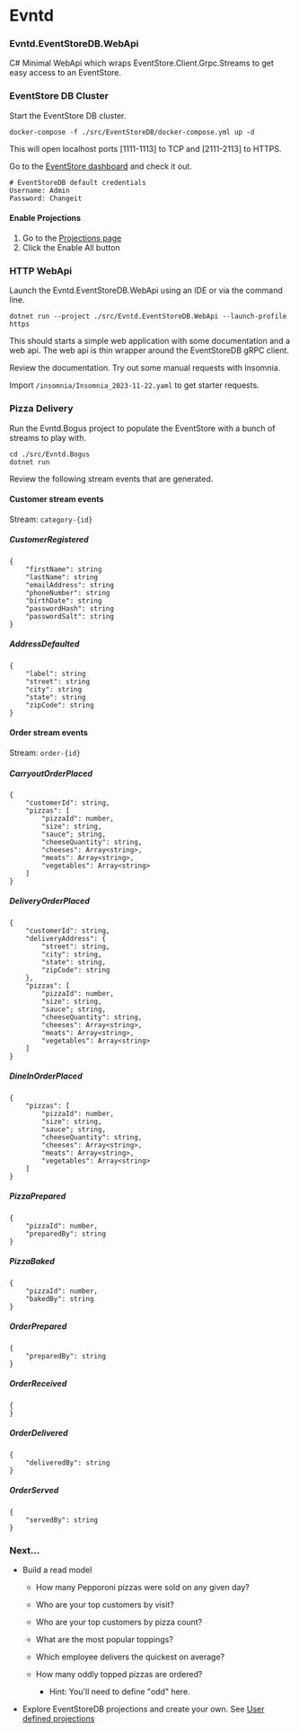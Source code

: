 # Evntd

### Evntd.EventStoreDB.WebApi

C# Minimal WebApi which wraps EventStore.Client.Grpc.Streams to get easy access to an EventStore.



### EventStore DB Cluster

Start the EventStore DB cluster.


```
docker-compose -f ./src/EventStoreDB/docker-compose.yml up -d
```

This will open localhost ports [1111-1113] to TCP and [2111-2113] to HTTPS.

Go to the [EventStore dashboard](http://localhost:2113) and check it out.

```
# EventStoreDB default credentials
Username: Admin
Password: Changeit
```

#### Enable Projections

1. Go to the [Projections page](http://127.0.0.1:2113/web/index.html#/projections)
2. Click the Enable All button


### HTTP WebApi

Launch the Evntd.EventStoreDB.WebApi using an IDE or via the command line.

```
dotnet run --project ./src/Evntd.EventStoreDB.WebApi --launch-profile https
```

This should starts a simple web application with some documentation and a web api. The web api is thin wrapper around the EventStoreDB gRPC client.

Review the documentation.
Try out some manual requests with Insomnia. 

Import `/insomnia/Insomnia_2023-11-22.yaml` to get starter requests.

### Pizza Delivery

Run the Evntd.Bogus project to populate the EventStore with a bunch of streams to play with.

```
cd ./src/Evntd.Bogus
dotnet run
```

Review the following stream events that are generated.


#### Customer stream events

Stream: `category-{id}`

##### CustomerRegistered
```
{
    "firstName": string
    "lastName": string
    "emailAddress": string
    "phoneNumber": string
    "birthDate": string
    "passwordHash": string
    "passwordSalt": string
}
```

##### AddressDefaulted
```
{
    "label": string
    "street": string
    "city": string
    "state": string
    "zipCode": string
}
```


#### Order stream events

Stream: `order-{id}`

##### CarryoutOrderPlaced
```
{
    "customerId": string,
    "pizzas": [
        "pizzaId": number,
        "size": string,
        "sauce"; string,
        "cheeseQuantity": string,
        "cheeses": Array<string>,
        "meats": Array<string>,
        "vegetables": Array<string>
    ]
}
```

##### DeliveryOrderPlaced
```
{
    "customerId": string,
    "deliveryAddress": {
        "street": string,
        "city": string,
        "state": string,
        "zipCode": string
    },
    "pizzas": [
        "pizzaId": number,
        "size": string,
        "sauce"; string,
        "cheeseQuantity": string,
        "cheeses": Array<string>,
        "meats": Array<string>,
        "vegetables": Array<string>
    ]
}
```

##### DineInOrderPlaced
```
{
    "pizzas": [
        "pizzaId": number,
        "size": string,
        "sauce"; string,
        "cheeseQuantity": string,
        "cheeses": Array<string>,
        "meats": Array<string>,
        "vegetables": Array<string>
    ]
}
```

##### PizzaPrepared
```
{
    "pizzaId": number,
    "preparedBy": string
}
```

##### PizzaBaked
```
{
    "pizzaId": number,
    "bakedBy": string
}
```

##### OrderPrepared
```
{
    "preparedBy": string
}
```

##### OrderReceived
```
{
}
```
##### OrderDelivered
```
{
    "deliveredBy": string
}
```
##### OrderServed
```
{
    "servedBy": string
}
```

### Next...

- Build a read model

    - How many Pepporoni pizzas were sold on any given day?

    - Who are your top customers by visit?

    - Who are your top customers by pizza count?

    - What are the most popular toppings?

    - Which employee delivers the quickest on average?

    - How many oddly topped pizzas are ordered?
        - Hint: You'll need to define "odd" here.

- Explore EventStoreDB projections and create your own.  See [User defined projections](https://developers.eventstore.com/server/v5/projections.html#user-defined-projections)